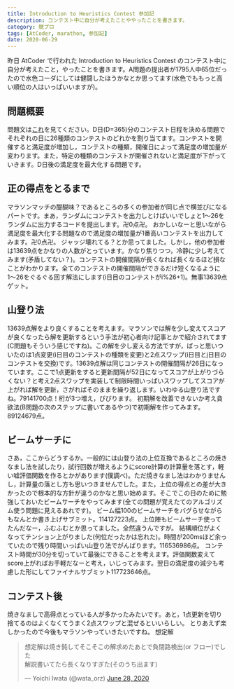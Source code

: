 ```yaml
---
title: Introduction to Heuristics Contest 参加記
description: コンテスト中に自分が考えたことややったことを書きます。
category: 競プロ
tags: [AtCoder, marathon, 参加記]
date: 2020-06-29
---
```

昨日 AtCoder で行われた Introduction to Heuristics Contest のコンテスト中に自分が考えたこと，やったことを書きます。A問題の提出者が1795人中65位だったので水色コーダにしては健闘したほうかなとか思ってます(水色でももっと高い順位の人はいっぱいいますが)。

## 問題概要
問題文は[これ](https://atcoder.jp/contests/intro-heuristics/tasks/intro_heuristics_a)を見てください。D日(D=365)分のコンテスト日程を決める問題でそれぞれの日に26種類のコンテストのどれかを割り当てます。コンテストを開催すると満足度が増加し，コンテストの種類，開催日によって満足度の増加量が変わります。また，特定の種類のコンテストが開催されないと満足度が下がっていきます。D日後の満足度を最大化する問題です。

## 正の得点をとるまで
マラソンマッチの醍醐味？であるところの多くの参加者が同じ点で横並びになるパートです。まあ，ランダムにコンテストを出力しとけばいいでしょと1〜26をランダムに出力するコードを提出します。卍0点卍。
おかしいなーと思いながら満足度を最大化する問題なので満足度の増加量が1番高いコンテストを出力してみます。卍0点卍。
ジャッジ壊れてる？とか思ってました。しかし，他の参加者は13639点をかなりの人数がとっています。かなり焦りつつ，冷静に少し考えてみます(矛盾してない？)。コンテストの開催間隔が長くなれば長くなるほど損なことがわかります。全てのコンテストの開催間隔ができるだけ短くなるように1〜26をぐるぐる回す解法にします(i日目のコンテストがi%26+1)。無事13639点ゲット。

## 山登り法
13639点解をより良くすることを考えます。マラソンでは解を少し変えてスコアが良くなったら解を更新するという手法が初心者向け記事とかで紹介されてます(C問題もそういう感じですね)。この解を少し変える方法ですが，ぱっと思いついたのは1点変更(i日目のコンテストの種類を変更)と2点スワップ(i日目とj日目のコンテストを交換)です。13639点解は同じコンテストの開催間隔が26日になっています。ここで1点更新をすると更新間隔が52日になってスコアが上がりづらくない？と考え2点スワップを実装して制限時間いっぱいスワップしてスコアが上がれば解を更新，さがればそのままを繰り返します。いわゆる山登り法ですね。79141700点！桁が3つ増え，びびります。
初期解を改善できないか考え貪欲法(B問題の次のステップに書いてあるやつ)で初期解を作ってみます。89124679点。

## ビームサーチに
さあ，ここからどうするか。一般的には山登り法の上位互換であるところの焼きなまし法を試したり，試行回数が増えるようにscore計算の計算量を落とす，軽い嘘評価関数を作るとかがあります(僕調べ)。ただ焼きなまし法はわかりませんし，計算量の落とし方も思いつきませんでした。また，上位の得点との差が大きかったので根本的な方針が違うのかなと思い始めます。そこでこの日のために勉強しておいたビームサーチをやってみます(全ての問題が覚えたてのアルゴリズム使う問題に見えるあれです)。
ビーム幅100のビームサーチをバグらせながらもなんとか書き上げサブミット。114127223点。
上位陣もビームサーチ使ってたんだなー，ふむふむとか思ってました。全然違うんですが。
結構順位がよくなってテンション上がりました(何位だったかは忘れた)。時間が200msほど余っていたので残り時間いっぱい山登り法でがんばります。116536986点。
コンテスト時間が30分を切っていて最後にできることを考えます。評価関数変えてscore上がればお手軽だなーと考え，いじってみます。翌日の満足度の減少も考慮した形にしてファイナルサブミット117723646点。

## コンテスト後

焼きなましで高得点とっている人が多かったみたいです。あと，1点更新を切り捨てるのはよくなくてうまく2点スワップと混ぜるといいらしい。
とりあえず楽しかったので今後もマラソンやっていきたいですね。
想定解
<blockquote class="twitter-tweet"><p lang="ja" dir="ltr">想定解は焼き鈍してそこそこの解求めたあとで負閉路検出(or フロー)でした<br>解説書いてたら長くなりすぎた(そのうち出ます)</p>&mdash; Yoichi Iwata (@wata_orz) <a href="https://twitter.com/wata_orz/status/1277240781623816195?ref_src=twsrc%5Etfw">June 28, 2020</a></blockquote> <script async src="https://platform.twitter.com/widgets.js" charset="utf-8"></script>